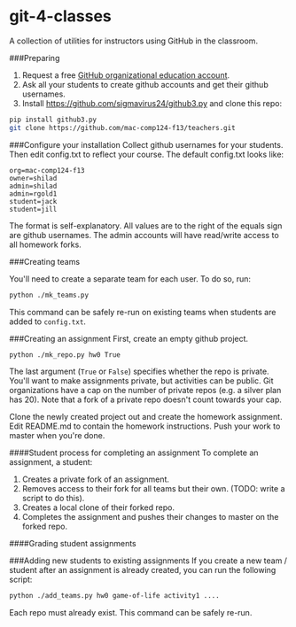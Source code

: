 git-4-classes
=============

A collection of utilities for instructors using GitHub in the classroom.


###Preparing 
1. Request a free [GitHub organizational education account](https://github.com/edu).
2. Ask all your students to create github accounts and get their github usernames.
3. Install https://github.com/sigmavirus24/github3.py and clone this repo:

```bash
pip install github3.py
git clone https://github.com/mac-comp124-f13/teachers.git
```

###Configure your installation
Collect github usernames for your students. Then edit config.txt to reflect your course. The default config.txt looks like:
```
org=mac-comp124-f13
owner=shilad
admin=shilad
admin=rgold1
student=jack
student=jill
```
The format is self-explanatory. All values are to the right of the equals sign are github usernames. The admin accounts will have read/write access to all homework forks.

###Creating teams

You'll need to create a separate team for each user. To do so, run:
```bash
python ./mk_teams.py
```
This command can be safely re-run on existing teams when students are added to `config.txt`.

###Creating an assignment
First, create an empty github project.
```bash
python ./mk_repo.py hw0 True
```

The last argument (`True` or `False`) specifies whether the repo is private. 
You'll want to make assignments private, but activities can be public.
Git organizations have a cap on the number of private repos (e.g. a silver plan has 20).
Note that a fork of a private repo doesn't count towards your cap.

Clone the newly created project out and create the homework assignment.
Edit README.md to contain the homework instructions.
Push your work to master when you're done.

####Student process for completing an assignment
To complete an assignment, a student:

1. Creates a private fork of an assignment.
2. Removes access to their fork for all teams but their own. (TODO: write a script to do this).
3. Creates a local clone of their forked repo.
4. Completes the assignment and pushes their changes to master on the forked repo.

####Grading student assignments


###Adding new students to existing assignments
If you create a new team / student after an assignment is already created, you can run the following script:
```bash
python ./add_teams.py hw0 game-of-life activity1 ....
```
Each repo must already exist. This command can be safely re-run.
